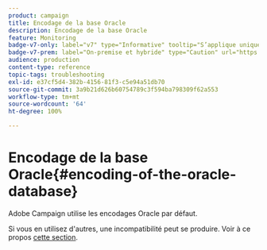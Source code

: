 ```yaml
---
product: campaign
title: Encodage de la base Oracle
description: Encodage de la base Oracle
feature: Monitoring
badge-v7-only: label="v7" type="Informative" tooltip="S’applique uniquement à Campaign Classic v7"
badge-v7-prem: label="On-premise et hybride" type="Caution" url="https://experienceleague.adobe.com/docs/campaign-classic/using/installing-campaign-classic/architecture-and-hosting-models/hosting-models-lp/hosting-models.html?lang=fr" tooltip="S’applique uniquement aux déploiements on-premise et hybrides"
audience: production
content-type: reference
topic-tags: troubleshooting
exl-id: e37cf5d4-382b-4156-81f3-c5e94a51db70
source-git-commit: 3a9b21d626b60754789c3f594ba798309f62a553
workflow-type: tm+mt
source-wordcount: '64'
ht-degree: 100%

---
```


# Encodage de la base Oracle{#encoding-of-the-oracle-database}



Adobe Campaign utilise les encodages Oracle par défaut.

Si vous en utilisez d&#39;autres, une incompatibilité peut se produire. Voir à ce propos [cette section](../../installation/using/database.md#oracle).
